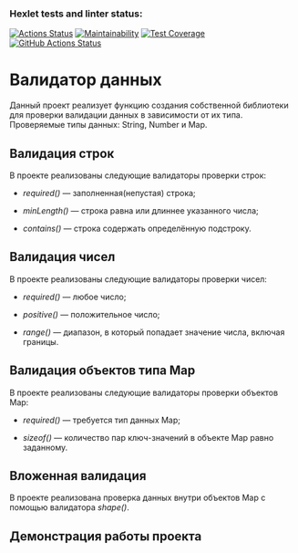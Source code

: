 ### Hexlet tests and linter status:
[![Actions Status](https://github.com/fedorovaea18/java-project-78/actions/workflows/hexlet-check.yml/badge.svg)](https://github.com/fedorovaea18/java-project-78/actions)
[![Maintainability](https://api.codeclimate.com/v1/badges/f98370da14866d304cd0/maintainability)](https://codeclimate.com/github/fedorovaea18/java-project-78/maintainability)
[![Test Coverage](https://api.codeclimate.com/v1/badges/f98370da14866d304cd0/test_coverage)](https://codeclimate.com/github/fedorovaea18/java-project-78/test_coverage)
[![GitHub Actions Status](https://github.com/fedorovaea18/java-project-78/actions/workflows/github-actions.yml/badge.svg)](https://github.com/fedorovaea18/java-project-78/actions)

# **Валидатор данных**

Данный проект реализует функцию создания собственной библиотеки для проверки валидации данных в зависимости от их типа. Проверяемые типы данных: String, Number и Map.

## **Валидация строк**

В проекте реализованы следующие валидаторы проверки строк:

- _required()_ — заполненная(непустая) строка;

- _minLength()_ — строка равна или длиннее указанного числа;

- _contains()_ — cтрока содержать определённую подстроку.

## **Валидация чисел**

В проекте реализованы следующие валидаторы проверки чисел:

- _required()_ — любое число;

- _positive()_ — положительное число;

- _range()_ — диапазон, в который попадает значение числа, включая границы.

## **Валидация объектов типа Map**

В проекте реализованы следующие валидаторы проверки объектов Map:

- _required()_ — требуется тип данных Map;

- _sizeof()_ — количество пар ключ-значений в объекте Map равно заданному.

## **Вложенная валидация**
В проекте реализована проверка данных внутри объектов Map с помощью валидатора _shape()_.

## **Демонстрация работы проекта**

